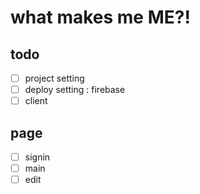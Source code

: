 # what makes me ME?!

## todo

- [ ] project setting
- [ ] deploy setting : firebase
- [ ] client

## page

- [ ] signin
- [ ] main
- [ ] edit
